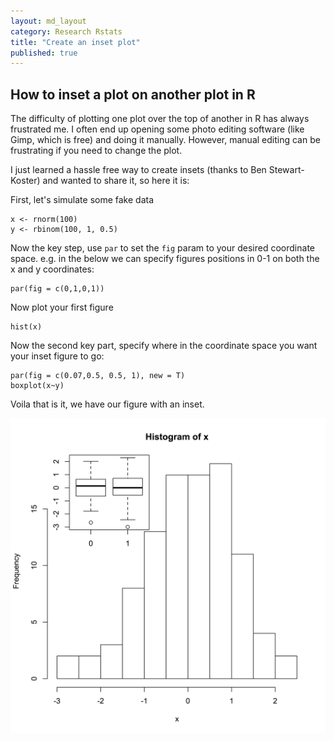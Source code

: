 ```yaml
---
layout: md_layout
category: Research Rstats
title: "Create an inset plot"
published: true  
---
```


## How to inset a plot on another plot in R  

The difficulty of plotting one plot over the top of another in R has always frustrated me. I often end up opening some photo editing software (like Gimp, which is free) and doing it manually. However, manual editing can be frustrating if you need to change the plot.  

I just learned a hassle free way to create insets (thanks to Ben Stewart-Koster) and wanted to share it, so here it is:

First, let's simulate some fake data  

```
x <- rnorm(100)
y <- rbinom(100, 1, 0.5)
```     

Now the key step, use `par` to set the `fig` param to your desired coordinate space. e.g. in the below we can specify figures positions in 0-1 on both the x and y coordinates:  

```
par(fig = c(0,1,0,1))
```  

Now plot your first figure
```
hist(x)
```  

Now the second key part, specify where in the coordinate space you want your inset figure to go:  
```
par(fig = c(0.07,0.5, 0.5, 1), new = T)
boxplot(x~y)
```  

Voila that is it, we have our figure with an inset.  

<img src ="/Images/inset_plot.png" alt="" class="image_wide"/>
